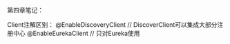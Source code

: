 ﻿第四章笔记：

Client注解区别：
@EnableDiscoveryClient  // DiscoverClient可以集成大部分注册中心
@EnableEurekaClient     // 只对Eureka使用